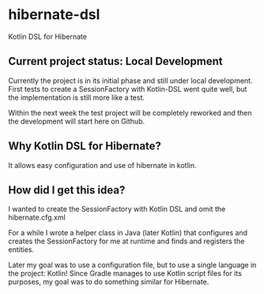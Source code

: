 # hibernate-dsl
Kotlin DSL for Hibernate

## Current project status: Local Development

Currently the project is in its initial phase and still under local development. First tests to create a SessionFactory with Kotlin-DSL went quite well, but the implementation is still more like a test.

Within the next week the test project will be completely reworked and then the development will start here on Github.

## Why Kotlin DSL for Hibernate?

It allows easy configuration and use of hibernate in kotlin.

## How did I get this idea?

I wanted to create the SessionFactory with Kotlin DSL and omit the hibernate.cfg.xml

For a while I wrote a helper class in Java (later Kotlin) that configures and creates the SessionFactory for me at runtime and finds and registers the entities. 

Later my goal was to use a configuration file, but to use a single language in the project: Kotlin!
Since Gradle manages to use Kotlin script files for its purposes, my goal was to do something similar for Hibernate.
